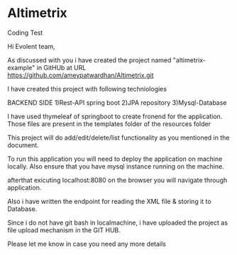 # Altimetrix
Coding Test


Hi Evolent team,

As discussed with you i have created the project named "altimetrix-example" in GitHUb at URL https://github.com/ameypatwardhan/Altimetrix.git

I have created this project with following techniologies

BACKEND SIDE 1)Rest-API spring boot 2)JPA repository 3)Mysql-Database

I have used thymeleaf of springboot to create fronend for the application. Those files are present in the templates folder of the resources folder

This project will do add/edit/delete/list functionality as you mentioned in the document.

To run this application you will need to deploy the application on machine locally. Also ensure that you have mysql instance running on the machine.

afterthat exicuting localhost:8080 on the browser you will navigate through application.

Also i have written the endpoint for reading the XML file & storing it to Database.

Since i do not have git bash in localmachine, i have uploaded the project as file upload mechanism in the GIT HUB.

Please let me know in case you need any more details
